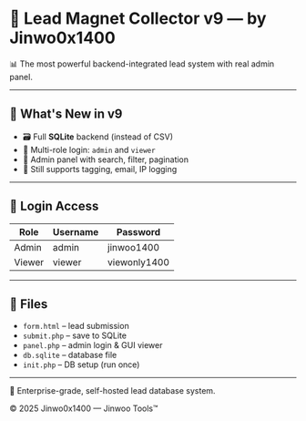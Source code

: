 # 🧲 Lead Magnet Collector v9 — by Jinwo0x1400

📊 The most powerful backend-integrated lead system with real admin panel.

---

## 🚀 What's New in v9

- 🗃️ Full **SQLite** backend (instead of CSV)
- 🔐 Multi-role login: `admin` and `viewer`
- 🔎 Admin panel with search, filter, pagination
- 🔁 Still supports tagging, email, IP logging

---

## 🧪 Login Access

| Role   | Username | Password     |
|--------|----------|--------------|
| Admin  | admin    | jinwoo1400   |
| Viewer | viewer   | viewonly1400 |

---

## 📂 Files

- `form.html` – lead submission
- `submit.php` – save to SQLite
- `panel.php` – admin login & GUI viewer
- `db.sqlite` – database file
- `init.php` – DB setup (run once)

---

🧠 Enterprise-grade, self-hosted lead database system.

© 2025 Jinwo0x1400 — Jinwoo Tools™
